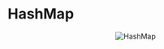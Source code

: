 # HashMap

<p align="center">
<img src="https://github.com/Vinaypatil-Ev/vinEv_DataStructure/blob/master/Documents/img/hashmap.png" alt="HashMap">
</p>